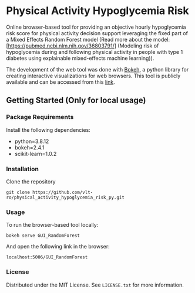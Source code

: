 # Physical Activity Hypoglycemia Risk 

Online browser-based tool for providing an objective hourly hypoglycemia risk score for physical activity decision support leveraging the fixed part of a Mixed Effects Random Forest model (Read more about the model: [https://pubmed.ncbi.nlm.nih.gov/36803791/] (Modeling risk of hypoglycemia during and following physical activity in people with type 1 diabetes using explainable mixed-effects machine learning)).

The development of the web tool was done with [Bokeh](https://docs.bokeh.org/en/latest/), a python library for creating interactive visualizations for web browsers. This tool is publicly available and can be accessed from this [link](https://clara.mosqueralopez.com/pahypoglycemiarisk).

## Getting Started (Only for local usage)

### Package Requirements

Install the following dependencies:

* python=3.8.12
* bokeh=2.4.1
* scikit-learn=1.0.2

### Installation

Clone the repository

`git clone https://github.com/vlt-ro/physical_activity_hypoglycemia_risk_py.git`

### Usage

To run the browser-based tool locally:

`bokeh serve GUI_RandomForest`

And open the following link in the browser:

`localhost:5006/GUI_RandomForest`

### License

Distributed under the MIT License. See `LICENSE.txt` for more information.
